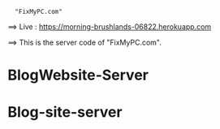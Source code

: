       "FixMyPC.com"
      
==> Live : https://morning-brushlands-06822.herokuapp.com

==> This is the server code of "FixMyPC.com".
# BlogWebsite-Server
# Blog-site-server
